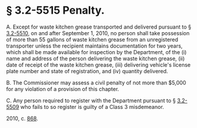 # § 3.2-5515 Penalty.

<p>A. Except for waste kitchen grease transported and delivered pursuant to § <a href='http://law.lis.virginia.gov/vacode/3.2-5510/'>3.2-5510</a>, on and after September 1, 2010, no person shall take possession of more than 55 gallons of waste kitchen grease from an unregistered transporter unless the recipient maintains documentation for two years, which shall be made available for inspection by the Department, of the (i) name and address of the person delivering the waste kitchen grease, (ii) date of receipt of the waste kitchen grease, (iii) delivering vehicle's license plate number and state of registration, and (iv) quantity delivered.</p><p>B. The Commissioner may assess a civil penalty of not more than $5,000 for any violation of a provision of this chapter.</p><p>C. Any person required to register with the Department pursuant to § <a href='http://law.lis.virginia.gov/vacode/3.2-5509/'>3.2-5509</a> who fails to so register is guilty of a Class 3 misdemeanor.</p><p>2010, c. <a href='http://lis.virginia.gov/cgi-bin/legp604.exe?101+ful+CHAP0868'>868</a>.</p>